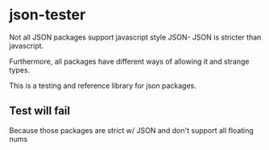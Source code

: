 # json-tester

Not all JSON packages support javascript style JSON- JSON is stricter than
javascript.

Furthermore, all packages have different ways of allowing it and strange types.

This is a testing and reference library for json packages.


## Test will fail

Because those packages are strict w/ JSON and don't support all floating nums
